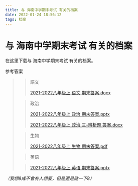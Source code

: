 ```yaml
---
title: 与 海南中学期末考试 有关的档案
date: 2022-01-24 18:56:12
tags: 档案
---
```


# 与 海南中学期末考试 有关的档案

在这里下载与 海南中学期末考试 有关的档案。

参考答案

> > 語文
> >
> > [2021-2022八年级上 语文 期末答案.docx](https://drive-koto.vercel.app/blog/2021-2022八年级上%20语文%20期末答案.docx)
>
>
> > 政治
> >
> > [2021-2022八年级上 政治 期末答案.pptx](https://drive-koto.vercel.app/blog/2021-2022八年级上%20政治%20期末答案.pptx)
> >
> > [2021-2022八年级上 政治 三-辨析题 答案.docx](https://drive-koto.vercel.app/blog/与-海南中学期末考试-有关的档案/2021-2022八年级上%20政治%20三-辨析题%20答案.docx)
>
>
> > 生物
> >
> > [2021-2022八年级上 生物 期末答案.pdf](https://drive-koto.vercel.app/blog/2021-2022八年级上%20生物%20期末答案.pdf)
>
>
> > 英语
>
>
> > [2021-2022八年级上 英语 期末答案.pptx](https://drive-koto.vercel.app/blog/2021-2022八年级上%20英语%20期末答案.pptx)
>

*（我想8成不會有人想要，但是還是貼一下8）*
